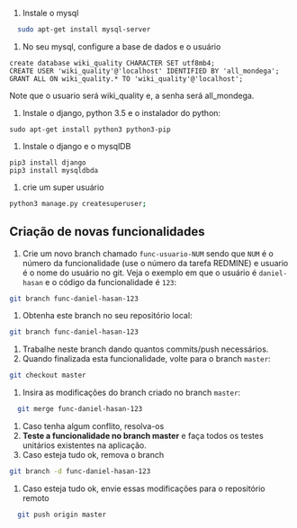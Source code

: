 


1. Instale o mysql
```bash
  sudo apt-get install mysql-server
```

1. No seu mysql, configure a base de dados e o usuário

```
create database wiki_quality CHARACTER SET utf8mb4;
CREATE USER 'wiki_quality'@'localhost' IDENTIFIED BY 'all_mondega';
GRANT ALL ON wiki_quality.* TO 'wiki_quality'@'localhost';
```
Note que o usuario será wiki_quality e, a senha será all_mondega.

1. Instale o django, python 3.5 e o instalador do python:
```
sudo apt-get install python3 python3-pip
```
1. Instale o django e o mysqlDB

```
pip3 install django
pip3 install mysqldbda
```

1. crie um super usuário
```bash
python3 manage.py createsuperuser;
```

## Criação de novas funcionalidades

1. Crie um novo branch chamado `func-usuario-NUM` sendo que `NUM` é o número da funcionalidade (use o número da tarefa REDMINE) e usuario é o nome do usuário no git.
Veja o exemplo em que o usuário é `daniel-hasan` e o código da funcionalidade é `123`:
```bash
git branch func-daniel-hasan-123
```
1. Obtenha este branch no seu repositório local:
```bash
git branch func-daniel-hasan-123
```
1. Trabalhe neste branch dando quantos commits/push necessários.
1. Quando finalizada esta funcionalidade, volte para o branch `master`:
```bash
git checkout master
```
1. Insira as modificações do branch criado no branch `master`:
```bash
  git merge func-daniel-hasan-123
```
1. Caso tenha algum conflito, resolva-os
1. **Teste a funcionalidade no branch master** e faça todos os testes unitários existentes na aplicação.
1. Caso esteja tudo ok, remova o branch
```bash
git branch -d func-daniel-hasan-123
```
1. Caso esteja tudo ok, envie essas modificações para o repositório remoto
```bash
  git push origin master
```
